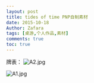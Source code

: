 ```yaml
---
layout: post
title: tides of time PNP自制素材
date: 2015-10-18
Author: Zafara
tags: [桌游,个人作品,素材]
comments: true
toc: true
---
```


牌表：
![A2.jpg](https://i.loli.net/2020/12/30/AxJ9uXgD5KbEsf6.jpg)

![A1.jpg](https://i.loli.net/2020/12/30/J5V2cSRFEOYijHn.jpg)

